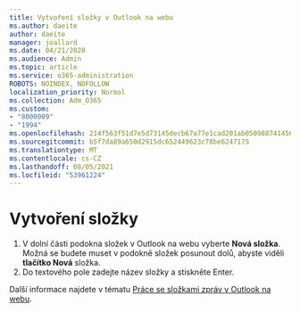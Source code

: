 ```yaml
---
title: Vytvoření složky v Outlook na webu
ms.author: daeite
author: daeite
manager: joallard
ms.date: 04/21/2020
ms.audience: Admin
ms.topic: article
ms.service: o365-administration
ROBOTS: NOINDEX, NOFOLLOW
localization_priority: Normal
ms.collection: Adm_O365
ms.custom:
- "8000009"
- "1994"
ms.openlocfilehash: 214f563f51d7e5d73145decb67a77e1cad201ab05098874145691e42b94c65e3
ms.sourcegitcommit: b5f7da89a650d2915dc652449623c78be6247175
ms.translationtype: MT
ms.contentlocale: cs-CZ
ms.lasthandoff: 08/05/2021
ms.locfileid: "53961224"
---
```

# <a name="create-a-folder"></a>Vytvoření složky

1. V dolní části podokna složek v Outlook na webu vyberte **Nová složka**. Možná se budete muset v podokně složek posunout dolů, abyste viděli **tlačítko Nová** složka.
1. Do textového pole zadejte název složky a stiskněte Enter.

Další informace najdete v tématu [Práce se složkami zpráv v Outlook na webu](https://support.office.com/article/ae0f10d6-54e7-4f29-acd3-78cdc3fdcb9f).